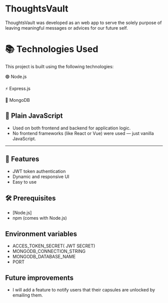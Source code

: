 # ThoughtsVault
ThoughtsVault was developed as an web app to serve the solely purpose of leaving meaningful messages or advices for our future self.

# 📚 Technologies Used

This project is built using the following technologies:

 🟢 Node.js

 ⚡ Express.js

 🍃 MongoDB

## 📜 Plain JavaScript
- Used on both frontend and backend for application logic.
- No frontend frameworks (like React or Vue) were used — just vanilla JavaScript.

---

## 🚀 Features

- JWT token authentication
- Dynamic and responsive UI 
- Easy to use

## 🛠️ Prerequisites

- [Node.js]
- npm (comes with Node.js)

## Environment variables
- ACCES_TOKEN_SECRET( JWT SECRET)
- MONGODB_CONNECTION_STRING
- MONGODB_DATABASE_NAME
- PORT

## Future improvements
- I will add a feature to notify users that their capsules are unlocked by emailing them.
